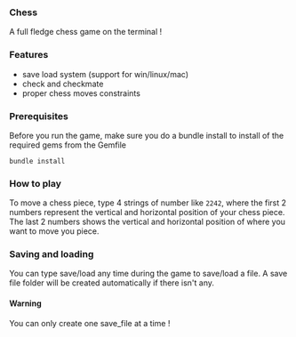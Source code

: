 ### Chess
A full fledge chess game on the terminal !

### Features
- save load system (support for win/linux/mac)
- check and checkmate
- proper chess moves constraints

### Prerequisites 

Before you run the game, make sure you do a bundle install to install of the
required gems from the Gemfile

```
bundle install
```

### How to play

To move a chess piece, type 4 strings of number like `2242`, where the first 2 numbers
represent the vertical and horizontal position of your chess piece. The last 2 numbers shows the vertical and horizontal position of where you want to move you piece.

### Saving and loading

You can type save/load any time during the game to save/load a file. A save file folder will be created automatically if there isn't any. 

#### Warning
You can only create one save_file at a time !
